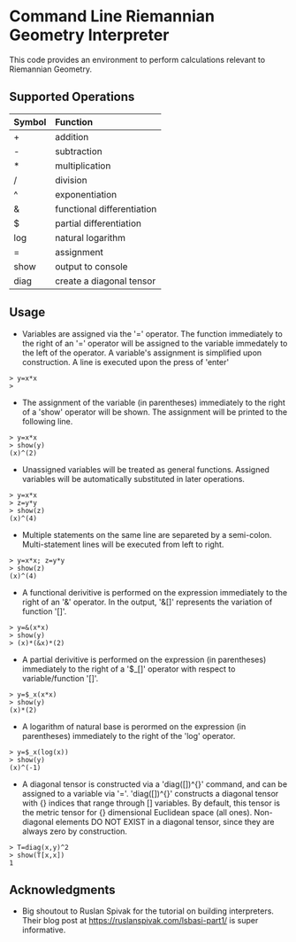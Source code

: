 # Command Line Riemannian Geometry Interpreter

This code provides an environment to perform calculations relevant to Riemannian Geometry.

## Supported Operations 
|Symbol  |Function                      |
|:-----  |:-------------------------    |
| +      | addition                     |
| -      | subtraction                  |
| *      | multiplication               |
| /      | division                     |
| ^      | exponentiation               |
| &      | functional differentiation   |
| $      | partial differentiation      |
| log    | natural logarithm            |
| =      | assignment                   |
| show   | output to console            |
| diag   | create a diagonal tensor     |

<!-- USAGE EXAMPLES -->
## Usage
* Variables are assigned via the '=' operator. The function immediately to the right of an '=' operator will be assigned to the variable immedately to the left of the operator. A variable's assignment is simplified upon construction. A line is executed upon the press of 'enter'
```
> y=x*x
>
```
* The assignment of the variable (in parentheses) immediately to the right of a 'show' operator will be shown. The assignment will be printed to the following line.
```
> y=x*x
> show(y)
(x)^(2)
```
*  Unassigned variables will be treated as general functions. Assigned variables will be automatically substituted in later operations.
```
> y=x*x
> z=y*y
> show(z)
(x)^(4)
```
* Multiple statements on the same line are separeted by a semi-colon. Multi-statement lines will be executed from left to right.
```
> y=x*x; z=y*y
> show(z)
(x)^(4)
```
* A functional derivitive is performed on the expression immediately to the right of an '&' operator. In the output, '&[]' represents the variation of function '[]'.
```
> y=&(x*x)
> show(y)
> (x)*(&x)*(2)
```
* A partial derivitive is performed on the expression (in parentheses) immediately to the right of a '$_[]' operator with respect to variable/function '[]'.
```
> y=$_x(x*x)
> show(y)
(x)*(2)
```
* A logarithm of natural base is perormed on the expression (in parentheses) immediately to the right of the 'log' operator.
```
> y=$_x(log(x))
> show(y)
(x)^(-1)
```
* A diagonal tensor is constructed via a 'diag([])^{}' command, and can be assigned to a variable via '='. 'diag([])^{}' constructs a diagonal tensor with {} indices that range through [] variables. By default, this tensor is the metric tensor for {} dimensional Euclidean space (all ones). Non-diagonal elements DO NOT EXIST in a diagonal tensor, since they are always zero by construction.
```
> T=diag(x,y)^2
> show(T[x,x])
1
```


<!-- ACKNOWLEDGMENTS -->
## Acknowledgments

* Big shoutout to Ruslan Spivak for the tutorial on building interpreters. Their blog post at https://ruslanspivak.com/lsbasi-part1/ is super informative.
